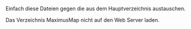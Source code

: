 Einfach diese Dateien gegen die aus dem Hauptverzeichnis austauschen.

Das Verzeichnis MaximusMap nicht auf den Web Server laden.

